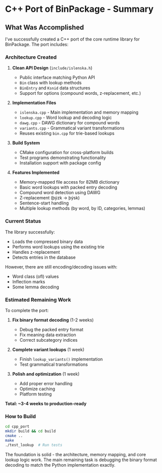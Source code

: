 # C++ Port of BinPackage - Summary

## What Was Accomplished

I've successfully created a C++ port of the core runtime library for BinPackage. The port includes:

### Architecture Created

1. **Clean API Design** (`include/islenska.h`)
   - Public interface matching Python API
   - `Bin` class with lookup methods
   - `BinEntry` and `Ksnid` data structures
   - Support for options (compound words, z-replacement, etc.)

2. **Implementation Files**
   - `islenska.cpp` - Main implementation and memory mapping
   - `lookup.cpp` - Word lookup and decoding logic
   - `dawg.cpp` - DAWG dictionary for compound words
   - `variants.cpp` - Grammatical variant transformations
   - Reuses existing `bin.cpp` for trie-based lookups

3. **Build System**
   - CMake configuration for cross-platform builds
   - Test programs demonstrating functionality
   - Installation support with package config

4. **Features Implemented**
   - Memory-mapped file access for 82MB dictionary
   - Basic word lookups with packed entry decoding
   - Compound word detection using DAWG
   - Z-replacement (þýzk → þýsk)
   - Sentence-start handling
   - Multiple lookup methods (by word, by ID, categories, lemmas)

### Current Status

The library successfully:
- Loads the compressed binary data
- Performs word lookups using the existing trie
- Handles z-replacement
- Detects entries in the database

However, there are still encoding/decoding issues with:
- Word class (ofl) values
- Inflection marks 
- Some lemma decoding

### Estimated Remaining Work

To complete the port:
1. **Fix binary format decoding** (1-2 weeks)
   - Debug the packed entry format
   - Fix meaning data extraction
   - Correct subcategory indices

2. **Complete variant lookups** (1 week)
   - Finish `lookup_variants()` implementation
   - Test grammatical transformations

3. **Polish and optimization** (1 week)
   - Add proper error handling
   - Optimize caching
   - Platform testing

**Total: ~3-4 weeks to production-ready**

### How to Build

```bash
cd cpp_port
mkdir build && cd build
cmake ..
make
./test_lookup  # Run tests
```

The foundation is solid - the architecture, memory mapping, and core lookup logic work. The main remaining task is debugging the binary format decoding to match the Python implementation exactly.